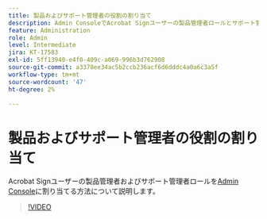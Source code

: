 ```yaml
---
title: 製品およびサポート管理者の役割の割り当て
description: Admin ConsoleでAcrobat Signユーザーの製品管理者ロールとサポート管理者ロールを割り当てる方法について説明します
feature: Administration
role: Admin
level: Intermediate
jira: KT-17583
exl-id: 5ff13940-e4f0-409c-a069-996b3d762908
source-git-commit: a3378ee34ac5b2ccb236acf6d6dddc4a0a6c3a5f
workflow-type: tm+mt
source-wordcount: '47'
ht-degree: 2%

---
```


# 製品およびサポート管理者の役割の割り当て

Acrobat Signユーザーの製品管理者およびサポート管理者ロールを[Admin Console](https://adminconsole.adobe.com/)に割り当てる方法について説明します。

>[!VIDEO](https://video.tv.adobe.com/v/3453157?quality=12&learn=on&hidetitle=true)
